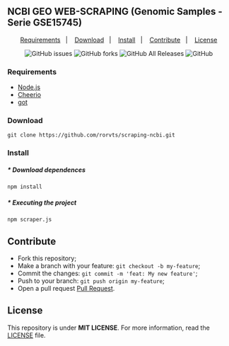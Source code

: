 ## **NCBI GEO WEB-SCRAPING (Genomic Samples - Serie GSE15745)**

<p align="center">
  <a href="#requirements">Requirements</a>&nbsp;&nbsp;&nbsp;|&nbsp;&nbsp;&nbsp;
  <a href="#download">Download</a>&nbsp;&nbsp;&nbsp;|&nbsp;&nbsp;&nbsp;
  <a href="#install">Install</a>&nbsp;&nbsp;&nbsp;|&nbsp;&nbsp;&nbsp;
  <a href="#contribute">Contribute</a>&nbsp;&nbsp;&nbsp;|&nbsp;&nbsp;&nbsp;
  <a href="#license">License</a>
</p>

<p align="center">
  <img alt="GitHub issues" src="https://img.shields.io/github/issues/rorvts/scraping-ncbi">
  <img alt="GitHub forks" src="https://img.shields.io/github/forks/rorvts/scraping-ncbi">
  <img alt="GitHub All Releases" src="https://img.shields.io/github/downloads/rorvts/scraping-ncbi/total">
  <img alt="GitHub" src="https://img.shields.io/github/license/rorvts/scraping-ncbi">
</p>

### **Requirements**

- [Node.js](https://nodejs.org/en/)
- [Cheerio](https://github.com/cheeriojs/cheerio)
- [got](https://github.com/sindresorhus/got)

### **Download**

```
git clone https://github.com/rorvts/scraping-ncbi.git
```

### **Install**
##### * Download dependences
```
npm install
```
##### * Executing the project
```
npm scraper.js
```

## **Contribute**

- Fork this repository;
- Make a branch with your feature: `git checkout -b my-feature`;
- Commit the changes: `git commit -m 'feat: My new feature'`;
- Push to your branch: `git push origin my-feature`;
- Open a pull request [Pull Request](https://help.github.com/en/enterprise/2.16/user/github/collaborating-with-issues-and-pull-requests/creating-a-pull-request-from-a-fork).

## **License**
This repository is under **MIT LICENSE**. For more information, read the [LICENSE](./LICENSE) file.